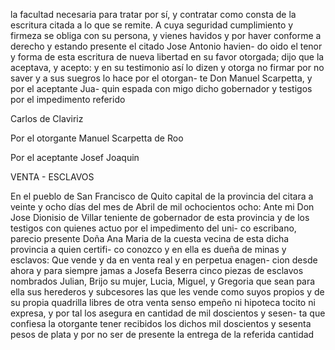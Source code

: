 la facultad necesaria para tratar por sí, y contratar como consta de la escritura citada a lo que se remite. A cuya seguridad cumplimiento y firmeza se obliga con su persona, y vienes havidos y por haver conforme a derecho y estando presente el citado Jose Antonio havien- do oido el tenor y forma de esta escritura de nueva libertad en su favor otorgada; dijo que la aceptava, y acepto: y en su testimonio así lo dizen y otorga no firmar por no saver y a sus suegros lo hace por el otorgan- te Don Manuel Scarpetta, y por el aceptante Jua- quin espada con migo dicho gobernador y testigos por el impedimento referido

Carlos de Claviriz

Por el otorgante Manuel Scarpetta de Roo

Por el aceptante Josef Joaquin

VENTA - ESCLAVOS

En el pueblo de San Francisco de Quito capital de la provincia del citara a veinte y ocho días del mes de Abril de mil ochocientos ocho: Ante mi Don Jose Dionisio de Villar teniente de gobernador de esta provincia y de los testigos con quienes actuo por el impedimento del uni- co escribano, parecio presente Doña Ana Maria de la cuesta vecina de esta dicha provincia a quien certifi- co conozco y en ella es dueña de minas y esclavos: Que vende y da en venta real y en perpetua enagen- cion desde ahora y para siempre jamas a Josefa Beserra cinco piezas de esclavos nombrados Julian, Brijo su mujer, Lucia, Miguel, y Gregoria que sean para ella sus herederos y subcesores las que les vende como suyos propios y de su propia quadrilla libres de otra venta senso empeño ni hipoteca tocito ni expresa, y por tal los asegura en cantidad de mil doscientos y sesen- ta que confiesa la otorgante tener recibidos los dichos mil doscientos y sesenta pesos de plata y por no ser de presente la entrega de la referida cantidad